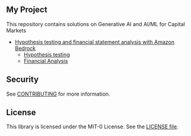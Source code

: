 ## My Project

This repository contains solutions on Generative AI and AI/ML for Capital Markets

- [Hypothesis testing and financial statement analysis with Amazon Bedrock](https://github.com/aws-samples/generativeai-aiml-capital-market-samples/tree/main/hypothesis-testing-financial-statement-analysis-with-Amazon-Bedrock)
    - [Hypothesis testing](https://github.com/aws-samples/generativeai-aiml-capital-market-samples/tree/main/hypothesis-testing-financial-statement-analysis-with-Amazon-Bedrock/Hypothesis%20Testing)
    - [Financial Analysis](https://github.com/aws-samples/generativeai-aiml-capital-market-samples/tree/main/hypothesis-testing-financial-statement-analysis-with-Amazon-Bedrock/Financial%20Analysis)

## Security

See [CONTRIBUTING](CONTRIBUTING.md#security-issue-notifications) for more information.

## License

This library is licensed under the MIT-0 License. See the [LICENSE file](https://github.com/aws-samples/generativeai-aiml-capital-market-samples/blob/main/LICENSE).

